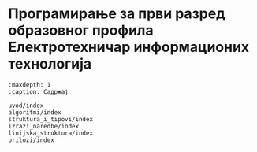 # Програмирање за први разред образовног профила Електротехничар информационих технологија

```{toctree}
:maxdepth: 1
:caption: Садржај

uvod/index
algoritmi/index
struktura_i_tipovi/index
izrazi_naredbe/index
linijska_struktura/index
prilozi/index
```
